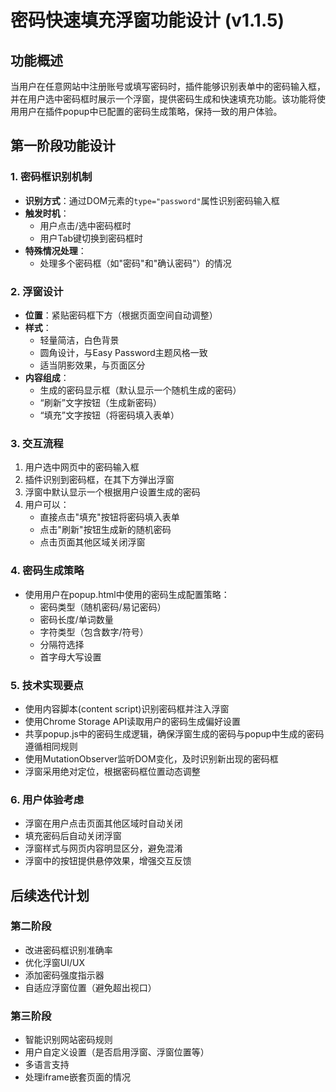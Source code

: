 # 密码快速填充浮窗功能设计 (v1.1.5)

## 功能概述

当用户在任意网站中注册账号或填写密码时，插件能够识别表单中的密码输入框，并在用户选中密码框时展示一个浮窗，提供密码生成和快速填充功能。该功能将使用用户在插件popup中已配置的密码生成策略，保持一致的用户体验。

## 第一阶段功能设计

### 1. 密码框识别机制

- **识别方式**：通过DOM元素的`type="password"`属性识别密码输入框
- **触发时机**：
  - 用户点击/选中密码框时
  - 用户Tab键切换到密码框时
- **特殊情况处理**：
  - 处理多个密码框（如"密码"和"确认密码"）的情况

### 2. 浮窗设计

- **位置**：紧贴密码框下方（根据页面空间自动调整）
- **样式**：
  - 轻量简洁，白色背景
  - 圆角设计，与Easy Password主题风格一致
  - 适当阴影效果，与页面区分
- **内容组成**：
  - 生成的密码显示框（默认显示一个随机生成的密码）
  - “刷新”文字按钮（生成新密码）
  - “填充”文字按钮（将密码填入表单）

### 3. 交互流程

1. 用户选中网页中的密码输入框
2. 插件识别到密码框，在其下方弹出浮窗
3. 浮窗中默认显示一个根据用户设置生成的密码
4. 用户可以：
   - 直接点击"填充"按钮将密码填入表单
   - 点击"刷新"按钮生成新的随机密码
   - 点击页面其他区域关闭浮窗

### 4. 密码生成策略

- 使用用户在popup.html中使用的密码生成配置策略：
  - 密码类型（随机密码/易记密码）
  - 密码长度/单词数量
  - 字符类型（包含数字/符号）
  - 分隔符选择
  - 首字母大写设置

### 5. 技术实现要点

- 使用内容脚本(content script)识别密码框并注入浮窗
- 使用Chrome Storage API读取用户的密码生成偏好设置
- 共享popup.js中的密码生成逻辑，确保浮窗生成的密码与popup中生成的密码遵循相同规则
- 使用MutationObserver监听DOM变化，及时识别新出现的密码框
- 浮窗采用绝对定位，根据密码框位置动态调整

### 6. 用户体验考虑

- 浮窗在用户点击页面其他区域时自动关闭
- 填充密码后自动关闭浮窗
- 浮窗样式与网页内容明显区分，避免混淆
- 浮窗中的按钮提供悬停效果，增强交互反馈

## 后续迭代计划

### 第二阶段
- 改进密码框识别准确率
- 优化浮窗UI/UX
- 添加密码强度指示器
- 自适应浮窗位置（避免超出视口）

### 第三阶段
- 智能识别网站密码规则
- 用户自定义设置（是否启用浮窗、浮窗位置等）
- 多语言支持
- 处理iframe嵌套页面的情况